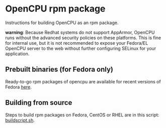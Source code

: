 # OpenCPU rpm package

Instructions for building OpenCPU as an rpm package.

**warning**: Because Redhat systems do not support AppArmor, OpenCPU runs without the advanced security policies on these platforms. This is fine for internal use, but it is not recommended to expose your Fedora/EL OpenCPU server to the web without further configuring SELinux for your application.

## Prebuilt binaries (for Fedora only)

Ready-to-go rpm packages of opencpu are available for recent versions of Fedora [here](http://software.opensuse.org/download.html?project=home:jeroenooms:opencpu-1.4&package=opencpu).

## Building from source

Steps to build rpm packages on Fedora, CentOS or RHEL are in this script: [buildscript.sh](buildscript.sh).
